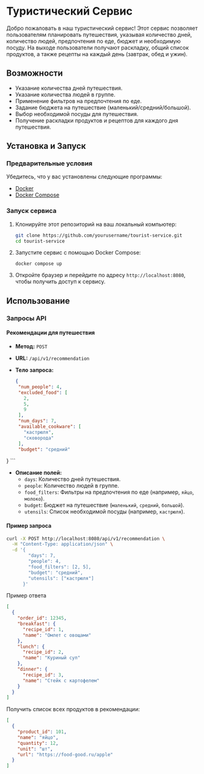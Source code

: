 # Туристический Сервис

Добро пожаловать в наш туристический сервис! Этот сервис позволяет пользователям планировать путешествия, указывая количество дней, количество людей, предпочтения по еде, бюджет и необходимую посуду. На выходе пользователи получают раскладку, общий список продуктов, а также рецепты на каждый день (завтрак, обед и ужин).

## Возможности

- Указание количества дней путешествия.
- Указание количества людей в группе.
- Применение фильтров на предпочтения по еде.
- Задание бюджета на путешествие (маленький/средний/большой).
- Выбор необходимой посуды для путешествия.
- Получение раскладки продуктов и рецептов для каждого дня путешествия.

## Установка и Запуск

### Предварительные условия

Убедитесь, что у вас установлены следующие программы:

- [Docker](https://www.docker.com/get-started)
- [Docker Compose](https://docs.docker.com/compose/install/)

### Запуск сервиса

1. Клонируйте этот репозиторий на ваш локальный компьютер:

    ```sh
    git clone https://github.com/yourusername/tourist-service.git
    cd tourist-service
    ```

2. Запустите сервис с помощью Docker Compose:

    ```shп
    docker compose up
    ```

3. Откройте браузер и перейдите по адресу `http://localhost:8080`, чтобы получить доступ к сервису.

## Использование

### Запросы API

#### Рекомендации для путешествия

- **Метод:** `POST`
- **URL:** `/api/v1/recommendation`
- **Тело запроса:**

    ```json
    {
     "num_people": 4,
     "excluded_food": [
       2,
       5,
       9
     ],
     "num_days": 7,
     "available_cookware": [
       "кастрюля",
       "сковорода"
     ],
     "budget": "средний"
}
    ```

- **Описание полей:**
    - `days`: Количество дней путешествия.
    - `people`: Количество людей в группе.
    - `food_filters`: Фильтры на предпочтения по еде (например, `яйцо`, `молоко`).
    - `budget`: Бюджет на путешествие (`маленький`, `средний`, `большой`).
    - `utensils`: Список необходимой посуды (например, `кастрюля`).

#### Пример запроса

```sh
curl -X POST http://localhost:8080/api/v1/recommendation \
  -H "Content-Type: application/json" \
  -d '{
        "days": 7,
        "people": 4,
        "food_filters": [2, 5],
        "budget": "средний",
        "utensils": ["кастрюля"]
      }'
 ```
Пример ответа
```json
[
  {
    "order_id": 12345,
    "breakfast": {
      "recipe_id": 1,
      "name": "Омлет с овощами"
    },
    "lunch": {
      "recipe_id": 2,
      "name": "Куриный суп"
    },
    "dinner": {
      "recipe_id": 3,
      "name": "Стейк с картофелем"
    }
  }
]
```
Получить список всех продуктов в рекомендации:
```json
[
  {
    "product_id": 101,
    "name": "яйцо",
    "quantity": 12,
    "unit": "шт",
    "url": "https://food-good.ru/apple"
  }
]
```

